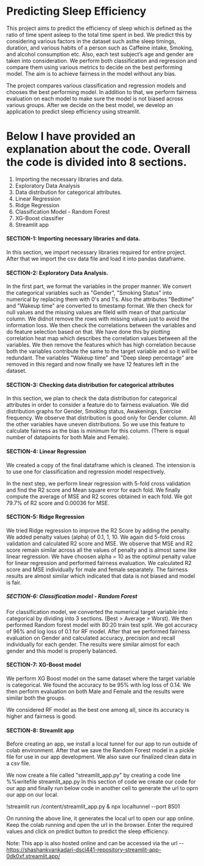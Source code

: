 # Predicting Sleep Efficiency

This project aims to predict the efficiency of sleep which is defined as the ratio of time spent asleep to the total time spent in bed. We predict this by considering various factors in the dataset such asthe sleep timings, duration, and various habits of a person such as Caffeine intake, Smoking, and alcohol consumption etc. Also, each test subject’s age and gender are taken into consideration. We perform both classification and regression and compare them using various metrics to decide on the best performing model. The aim is to achieve fairness in the model without any bias. 

The project compares various classification and regression models and chooses the best performing model. In addition to that, we perform fairness evaluation on each model to make sure the model is not biased across various groups. After we decide on the best model, we develop an application to predict sleep efficiency using streamlit.

# Below I have provided an explanation about the code. Overall the code is divided into 8 sections. 
1) Importing the necessary libraries and data.
2) Exploratory Data Analysis
3) Data distribution for categorical attributes.
4) Linear Regression
5) Ridge Regression
6) Classification Model - Random Forest
7) XG-Boost classifier
8) Streamlit app

####  SECTION-1: Importing necessary libraries and data. ######
In this section, we import necessary libraries required for entire project. After that we import the csv data file and load it into pandas dataframe. 

#### SECTION-2: Exploratory Data Analysis. ######
In the first part, we format the variables in the proper manner. We convert the categorical variables such as "Gender", "Smoking Status" into numerical by replacing them with 0's and 1's. Also the attributes "Bedtime" and "Wakeup time" are converted to timestamp format. We then check for null values and the missing values are fileld with mean of that particular column. We didnot remove the rows with missing values just to avoid the information loss. 
We then check the correlations between the variables and do feature selection based on that. We have done this by plotting correlation heat map which describes the correlation values between all the variables. We then remove the features which has high correlation because both the variables contribute the same to the target variable and so it will be redundant. The variables "Wakeup time" and "Deep sleep percentage" are removed in this regard and now finally we have 12 features left in the dataset. 

####  SECTION-3: Checking data distribution for categorical attributes ######
In this section, we plan to check the data distribution for categorical attributes in order to consider a feature do to fairness evaluation. We did distribution graphs for Gender, Smoking status, Awakenings, Exercise frequency. We observe that distribution is good only for Gender column. All the other variables have uneven distributions. So we use this feature to calculate fairness as the bias is minimum for this column. (There is equal number of datapoints for both Male and Female).

#### SECTION-4: Linear Regression #####
We created a copy of the final dataframe which is cleaned. The intension is to use one for classification and regression model respectively.

In the next step, we perform linear regression with 5-fold cross validation and find the R2 score and Mean square error for each fold. We finally compute the average of MSE and R2 scores obtained in each fold. We got 79.7% of R2 score and 0.00036 for MSE. 

#### SECTION-5: Ridge Regression ####
We tried Ridge regression to improve the R2 Score by adding the penalty.  We added penalty values (alpha) of 0.1, 1, 10. We again did 5-fold cross validation and calculated R2 score and MSE. We observe that MSE and R2 score remain similar across all the values of penalty and is almost same like linear regression. 
We have choosen alpha = 10 as the optimul penalty value for linear regression and performed fairness evaluation. We calculated R2 score and MSE individually for male and female separately. The fairness results are almost similar which indicated that data is not biased and model is fair. 

##### SECTION-6: Classification model - Random Forest #######
For classification model, we converted the numerical target variable into categorical by dividing into 3 sections. (Best > Average > Worst). We then performed Random forest model with 80:20 train test split. We got accuracy of 96% and log loss of 0.1 for RF model. 
After that we performed fairness evaluation on Gender and calculated accuracy, precision and recall individually for each gender. The results were similar almost for each gender and this model is properly balanced. 

#### SECTION-7: XG-Boost model ######
We perform XG Boost model on the same dataset where the target variable is categorical. We found the accuracy to be 95% with log loss of 0.14. We then perform evaluation on both Male and Female and the results were similar both the groups. 

We considered RF model as the best one among all, since its accuracy is higher and fairness is good. 

#### SECTION-8: Streamlit app ######
Before creating an app, we install a local tunnel for our app to run outside of colab environment.
After that we save the Random Forest model in a pickle file for use in our app development.
We also save our finalized clean data in a csv file. 

We now create a file called "streamlit_app.py" by creating a code line %%writefile streamlit_app.py
In this section of code we create our code for our app and finally run below code in another cell to generate the url to oprn our app on our local. 

!streamlit run /content/streamlit_app.py & npx localtunnel --port 8501

On running the above line, it generates the local url to open our app online. 
Keep the colab running and open the url in the browser. Enter the required values and click on predict button to predict the sleep efficiency.

Note: This app is also hosted online and can be accessed via the url -- https://shashankvankadari-dsci441-repository-streamlit-app-0dk0xf.streamlit.app/ 

